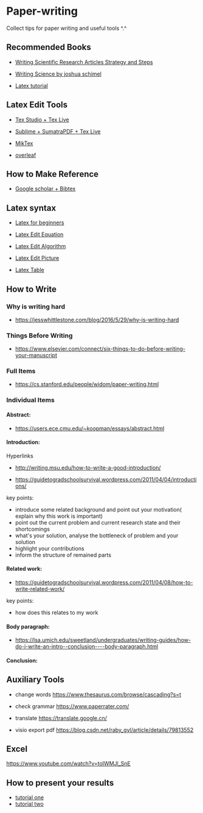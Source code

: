 # Paper-writing
Collect tips for paper writing and useful tools ^.^

## Recommended Books 

+ [Writing Scientific Research Articles
Strategy and Steps](http://media.wiley.com/assets/7088/83/Writing_Scientific_Research_Articles-Strategy_and_Steps.pdf)

+ [Writing Science by joshua schimel](https://download.csdn.net/download/qq_33459098/10437348)

+ [Latex tutorial](http://www.mohu.org/info/lshort-cn.pdf)

## Latex Edit Tools 

+ [Tex Studio + Tex Live](https://www.cnblogs.com/joyeecheung/p/3596255.html)

+ [Sublime + SumatraPDF + Tex Live](https://www.jianshu.com/p/72fe0ec0ab4e)

+ [MikTex](https://miktex.org/)

+ [overleaf](https://www.overleaf.com/)

## How to Make Reference

+ [Google scholar + Bibtex](https://blog.csdn.net/tmylzq187/article/details/51355261)

## Latex syntax

+ [Latex for beginners](http://www.docs.is.ed.ac.uk/skills/documents/3722/3722-2014.pdf)

+ [Latex Edit Equation](http://xiaosheng.me/2017/02/03/article28/)

+ [Latex Edit Algorithm](https://math-linux.com/latex-26/faq/latex-faq/article/how-to-write-algorithm-and-pseudocode-in-latex-usepackage-algorithm-usepackage-algorithmic)

+ [Latex Edit Picture](https://blog.csdn.net/chichoxian/article/details/52588833)

+ [Latex Table](http://www1.maths.leeds.ac.uk/latex/TableHelp1.pdf)

## How to Write 

### Why is writing hard 

+ https://jesswhittlestone.com/blog/2016/5/29/why-is-writing-hard

### Things Before Writing

+ https://www.elsevier.com/connect/six-things-to-do-before-writing-your-manuscript


### Full Items

+ https://cs.stanford.edu/people/widom/paper-writing.html

### Individual Items

#### Abstract:

+ https://users.ece.cmu.edu/~koopman/essays/abstract.html

#### Introduction:

Hyperlinks

+ http://writing.msu.edu/how-to-write-a-good-introduction/

+ https://guidetogradschoolsurvival.wordpress.com/2011/04/04/introductions/

key points:
+ introduce some related background and point out your motivation( explain why this work is important)
+ point out the current problem and current research state and their shortcomings
+ what's your solution, analyse the bottleneck of problem and your solution 
+ highlight your contributions
+ inform the structure of remained parts

#### Related work:

+ https://guidetogradschoolsurvival.wordpress.com/2011/04/08/how-to-write-related-work/

key points:
+ how does this relates to my work

#### Body paragraph:

+ https://lsa.umich.edu/sweetland/undergraduates/writing-guides/how-do-i-write-an-intro--conclusion----body-paragraph.html

#### Conclusion:

## Auxiliary Tools

+ change words https://www.thesaurus.com/browse/cascading?s=t

+ check grammar https://www.paperrater.com/

+ translate https://translate.google.cn/

+ visio export pdf https://blog.csdn.net/raby_gyl/article/details/79813552

## Excel 
https://www.youtube.com/watch?v=toIWMJl_SnE

## How to present your results
+ [tutorial one](http://abacus.bates.edu/~ganderso/biology/resources/writing/HTW_Guide_Table-Figures_9-30-08.pdf)
+ [tutorial two](https://drmarkwomack.com/a-writing-handbook/style/typography/)
